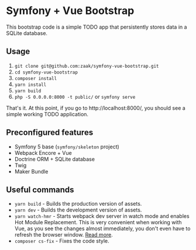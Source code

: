 Symfony + Vue Bootstrap
=======================

This bootstrap code is a simple TODO app that persistently stores data in a SQLite database.

## Usage

 1. `git clone git@github.com:zaak/symfony-vue-bootstrap.git`
 2. `cd symfony-vue-bootstrap`
 3. `composer install`
 4. `yarn install`
 5. `yarn build`
 6. `php -S 0.0.0.0:8000 -t public/` or `symfony serve`
 
 That's it. At this point, if you go to http://localhost:8000/, you should see a simple working TODO application.

## Preconfigured features

 - Symfony 5 base (`symfony/skeleton` project)
 - Webpack Encore + Vue
 - Doctrine ORM + SQLite database
 - Twig
 - Maker Bundle

## Useful commands

 - `yarn build` - Builds the production version of assets.
 - `yarn dev` - Builds the development version of assets.
 - `yarn watch-hmr` - Starts webpack dev server in watch mode and enables Hot Module Replacement. This is very convenient when working with Vue, as you see the changes almost immediately, you don't even have to refresh the browser window. [Read more](https://symfony.com/doc/current/frontend/encore/dev-server.html).
 - `composer cs-fix` - Fixes the code style.
